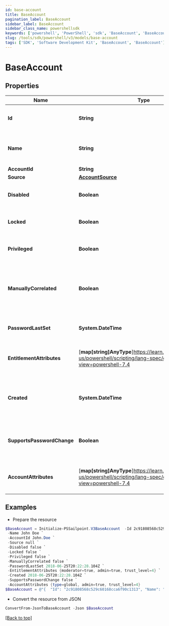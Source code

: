 ```yaml
---
id: base-account
title: BaseAccount
pagination_label: BaseAccount
sidebar_label: BaseAccount
sidebar_class_name: powershellsdk
keywords: ['powershell', 'PowerShell', 'sdk', 'BaseAccount', 'BaseAccount'] 
slug: /tools/sdk/powershell/v3/models/base-account
tags: ['SDK', 'Software Development Kit', 'BaseAccount', 'BaseAccount']
---
```



# BaseAccount

## Properties

Name | Type | Description | Notes
------------ | ------------- | ------------- | -------------
**Id** | **String** | The unique ID of the referenced object. | [optional] 
**Name** | **String** | The human readable name of the referenced object. | [optional] 
**AccountId** | **String** | Account ID. | [optional] 
**Source** | [**AccountSource**](account-source) |  | [optional] 
**Disabled** | **Boolean** | Indicates whether the account is disabled. | [optional] [default to $false]
**Locked** | **Boolean** | Indicates whether the account is locked. | [optional] [default to $false]
**Privileged** | **Boolean** | Indicates whether the account is privileged. | [optional] [default to $false]
**ManuallyCorrelated** | **Boolean** | Indicates whether the account has been manually correlated to an identity. | [optional] [default to $false]
**PasswordLastSet** | **System.DateTime** | A date-time in ISO-8601 format | [optional] 
**EntitlementAttributes** | [**map[string]AnyType**]https://learn.microsoft.com/en-us/powershell/scripting/lang-spec/chapter-04?view=powershell-7.4 | Map or dictionary of key/value pairs. | [optional] 
**Created** | **System.DateTime** | ISO-8601 date-time referring to the time when the object was created. | [optional] 
**SupportsPasswordChange** | **Boolean** | Indicates whether the account supports password change. | [optional] [default to $false]
**AccountAttributes** | [**map[string]AnyType**]https://learn.microsoft.com/en-us/powershell/scripting/lang-spec/chapter-04?view=powershell-7.4 | Map or dictionary of key/value pairs. | [optional] 

## Examples

- Prepare the resource
```powershell
$BaseAccount = Initialize-PSSailpoint.V3BaseAccount  -Id 2c91808568c529c60168cca6f90c1313 `
 -Name John Doe `
 -AccountId John.Doe `
 -Source null `
 -Disabled false `
 -Locked false `
 -Privileged false `
 -ManuallyCorrelated false `
 -PasswordLastSet 2018-06-25T20:22:28.104Z `
 -EntitlementAttributes {moderator=true, admin=true, trust_level=4} `
 -Created 2018-06-25T20:22:28.104Z `
 -SupportsPasswordChange false `
 -AccountAttributes {type=global, admin=true, trust_level=4}
$BaseAccount = @"{  "Id": "2c91808568c529c60168cca6f90c1313", "Name": "John Doe", "AccountId": "John.Doe", "Source": null, "Disabled": false, "Locked": false, "Privileged": false, "ManuallyCorrelated": false, "PasswordLastSet": "2018-06-25T20:22:28.104Z", "EntitlementAttributes": {"moderator": true, "admin": true, "trust_level": "4}", "Created": "2018-06-25T20:22:28.104Z", "SupportsPasswordChange": false, "AccountAttributes": {"type": "global", "admin": true, "trust_level": "4}" }}}"@
```

- Convert the resource from JSON
```powershell
ConvertFrom-JsonToBaseAccount -Json $BaseAccount
```


[[Back to top]](#) 

